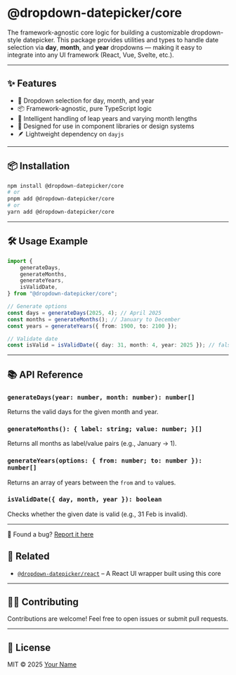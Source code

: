 # @dropdown-datepicker/core

The framework-agnostic core logic for building a customizable dropdown-style datepicker. This package provides utilities and types to handle date selection via **day**, **month**, and **year** dropdowns — making it easy to integrate into any UI framework (React, Vue, Svelte, etc.).

---

## ✨ Features

- 📅 Dropdown selection for day, month, and year
- 📦 Framework-agnostic, pure TypeScript logic
- 🧠 Intelligent handling of leap years and varying month lengths
- 🔧 Designed for use in component libraries or design systems
- 🪶 Lightweight dependency on `dayjs`

---

## 📦 Installation

```bash
npm install @dropdown-datepicker/core
# or
pnpm add @dropdown-datepicker/core
# or
yarn add @dropdown-datepicker/core
```

---

## 🛠️ Usage Example

```ts
import {
    generateDays,
    generateMonths,
    generateYears,
    isValidDate,
} from "@dropdown-datepicker/core";

// Generate options
const days = generateDays(2025, 4); // April 2025
const months = generateMonths(); // January to December
const years = generateYears({ from: 1900, to: 2100 });

// Validate date
const isValid = isValidDate({ day: 31, month: 4, year: 2025 }); // false (April has 30 days)
```

---

## 📚 API Reference

### `generateDays(year: number, month: number): number[]`

Returns the valid days for the given month and year.

### `generateMonths(): { label: string; value: number; }[]`

Returns all months as label/value pairs (e.g., January → 1).

### `generateYears(options: { from: number; to: number }): number[]`

Returns an array of years between the `from` and `to` values.

### `isValidDate({ day, month, year }): boolean`

Checks whether the given date is valid (e.g., 31 Feb is invalid).

---

🐛 Found a bug? [Report it here](https://github.com/tanvir0604/dropdown-datepicker/issues/new?labels=package:core&template=core-bug.yml)

## 🔗 Related

- [`@dropdown-datepicker/react`](https://www.npmjs.com/package/@dropdown-datepicker/react) – A React UI wrapper built using this core

---

## 🧑‍💻 Contributing

Contributions are welcome! Feel free to open issues or submit pull requests.

---

## 📄 License

MIT © 2025 [Your Name](https://github.com/tanvir0604)
